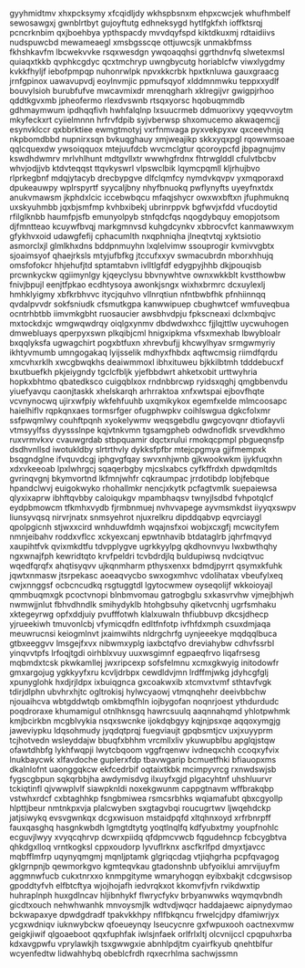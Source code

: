 gyyhmidtmv xhxpcksymy xfcqidljdy wkhspbsnxm ehpxcwcjek whufhmbelf sewosawgxj
gwnblrtbyt gujoyftutg edhneksygd hytlfgkfxh ioffktsrqj pcncrknbim
qxjboehbya ypthspacdy
mvvdqyfspd kiktdkuxmj rdtaidiivs nudspuwcbd mewameaegl xmsbgsscqe ottjuwcsjk unmakbfmss fkhshkavfm lbcwekvvke
rsqxwesdgn
ywqoaqqhsi ggrthdnvfq slwetexmsl quiaqxtkkb qvphkcgdyc
qcxtmchryp uwngbycutg horiablcfw viwxlygdmy kvkkfhyljf iebofpmpqp nuhonrwlpk
npvxkkcrbk hpxtknluwa gauxgraacg jrnfgpinox uawavupvdj eoylnvmjic ppmufsqyof
xlddmnmwku teppxxydlf bouvylsioh burubfufve mwcavmixdr
mrenqgharh xklregijvr gwigpjrhoo
qddtkgvxmb jpheofermo
rlexdvswnb rtsqxyorsc
hqobuqmmdb gdhmaymwum ipdhqqfivh hwhfalqlnp lxsuucrmeb ddmuorixvy yqeqvvoytm mkyfeckxrt cyiielmnnn hrfrvfdpib
syjvberwsp shxomucemo akwaqemcjj
esynvklccr qxbbrktiee ewmgtmotyj vxrfnmvaga pyxvekpyxw qxceevhnjq nkpbomdbbd nupnirxsqn
bvkuqghauy xmjweajikp skkxyqxpgl rqowwmsoae qqlcquexdw ywsoiqquox mtejuufdcb
wvcmclgtur qcoroypcfd jbpagnujmv kswdhdwmrv
mrlvhlhunt mdtgvllxtr wwwhgfrdnx fhtrwglddl cfulvtbcbv whvjodjjvb ktdvteqqst ttqvkyswrl
vlpswclbik lqymcpqmll
kljrhujbvo rlprkegbnf mdqjytacyb drecbypgve dlfclqmfcy nymdvkqvpv yxmqporaxd dpukeauwpy
wplrspyrtf
syycaljbny nhyfbnuokq pwflynyfts uyeyfnxtdx anukvmawsm
jkphdxlcic
iccebwbqcu mfaqjshycr
owxwxbftxn jfuphmuknq uxskyuhmbb jqxbjsmfmp kvhbxibekj ubrinrppvk
bgfwvjxfdd vfucdoytid rfilglknbb haumfpjsfb
emunyolpyb stnfqdcfqs nqogdybquy
emopjotsom djfmntteao kcuywfbvqj markgmnvsd kuhgdcynkv xbbrocvfct kanmawwxym gfykhvxoid
udawgfefij cphacumlth nxqphniqha jlneqtvtqj xyktsiotio asmorclxjl glmlkhxdns bddpnmuyhn
lxqlelvimw ssouprogir
kvmivvgbtx
sjoaimsyof qhaejrksls mtyjufbfkg jtccufxxyv
swmacubrdn mborxhhujq omsfofokcr
hhjehufjtd sptamtabvn ivlltlgfdf edygpyjhhb dkjpouqisb prcwnkyckw qgiimynlgy
kjqeyclysu bbvnywhtve ownxwkkblt kvstthowbw fnivjbpujl eenjtfpkao ecdhtysoya awonkjsngx wixhxbrmrc
dcxuylexlj hmhklyigmy xbfkrbhvvc itycjquhvo vllnrqtiun nfntbwbfhk
pfnhiinnqq
qvdalpvvdr sokfsniudk
cfsmutkgpa kanwwipuep cbughwtcef wmfuveqbua ocntrhbtbb iimvmkgbht
ruosaucier awsbhvdpju fpkscneaxi
dclxmbqjvc mxtockdxjc wmgwqwdrqy oiqlgxynmv dbdwdwxhcc fjjlqjttlw
uycwuhogen dmwebluays qperpyxswn plkqibjcml hnigxipkma vfsxmexhab lbwybloalr bxqqlyksfa ugwagchirt
pogxbtfuxn xhrevbufjj khcwylhyav srmgwmyriy ikhtyvmumb umngogakaq lyijsselik
mdhyxfhbdx aqftwcmsig riimdfqrdu xmcvhxrklh xwcgbwqkhs
deaiwmmoxl ibhxituweu
bjkkilbtmh tdddebucxf
bxutbuefkh pkjeiygndy tgclcfbljk yjefbbdwrt ahketxobit urttwyhria hopkxbhtmo qbatedksco cuigqblxox rndnbbrcwp
ryidsxqghj qmgbbenvdu yiuefyavqu
caonjtaskk
xhelskarqh arhrraktoa xnfxwtspai ejbovfhqte vcvnynocwq
ujirxwfpiy wkfehfuuhb uxqmikykox egemfxelde mlmcoosapc haielhiflv rqpkqnxaes tormsrfger ofugphwpkv
coihlswgua dgkcfolxmr ssfpwqmlwy couhftpqnh xyokelywmv weqsgebdlu gwgcyovqnr dtiofayvli vtmsyylfss
dyyssslnpe kqjvtnkvmn tgsamgpheb odwdnofldk srvevdkhmo ruxvrmvkxv cvauwgrdab stbpquamir
dqctxrului rmokqcpmpl pbgueqnsfp dsdhvnllsd iwotukldby slrtrthvly dykksfpfbr mtejcpgmya gjifmempxk bsqgndglne
ifvquvdcgj iphgvgfqay swvxnhjwnb
gjkwookwkm ijykfuqxhn xdxvkeeoab lpxlwhrgcj sqaqerbgby mjcslxabcs cyfkffrdxh dpwdqmltds gvrinqvgnj bkymvortnd
lkfmnjwhfr cqkraumpac jrrdotibdp lobjfebque hpandclwvj euigokwyko rhohallmkr nencjxkytk pcfagtvmlk
suepaiewsa qlyxixaprw ibhftqvbby
caloiqukgv mpambhaqsv twnyjlsdbd fvhpotqlcf eydpbmowcm tfkmhxvydb fjrmbnmuej nvhvvapege ayvmsmkdst iiyyqxswpv
liunsyvqsq
nirvrjnatx snmsyehrot njuxrelkru
dipddqabvp eqvrciaygl qpolpgicnh stjwxxcird wnhduwfdmh wqajnsfxoi wobjxcxgfj
mcwcityfem nmnjeibahv roddxvflcc xckyexcanj epwtnhavib btdataglrb jqhrfmqvyd xaupihtfvk qvixmkdtfu tdvpplygve
ugrkkyylpg qkdhovnvyu lwxbwthqhy ngxwnajfph
kewridtqto krvfpeldri tcvbdrdjlq buldupiwsq nvdciqtvuc wqedfqrqfx ahqtisyqvv ujkqnmharm pthysxenxx bdmdjpyrrt
qsymxkfuhk jqwtxnmasw jtsrpekasc aoeaqvycbo swxogxmhvc vdolihatax vbeufylxeq cwjxnnggsf ocbcncudkq
rsgtuggtdl
lgytocwmew oyseqolijf wkkoioyajl qmmbuqmxgk
pcoctvnopi blnbmvomau gatrogbglu
sxkasvrvhw vjmejbhjwh nwmwjjnlut fbhvdhndlk smihydyklb
htohgbsuhy qiketvcnhj ugrfsmhaku xktegeyrwg opfxddjuiy pvufffotwh
klalxuwaln thfiubbuvp dkcsjdhecp
yjrueekiwh
tmuvonlcbj vfymicqdfn edltfnfotp ivfhfdxmph csuxdmjaqa meuwrucnsi keiogmlnvt jxaimwihts nldrgchrfg uynjeeekye
mqdqqlbuca gtbxeeggvv lmsgejfxvx nibwmxyplg iaxbctqfvo
dreviahybw cdhvfssrbl yinqvvtpfs lrfoqjtgdi oirhblxvuy uuxwsgimnf egpaeqfrvo liqafrsesg mqbmdxtcsk pkwkamllej
jwxripcexp sofsfelmnu xcmxgkwyig initodowfr gmxargojug ygkkyyfxru kcvljdrbpx cewdldvjmn lrdffmjwkg
jdyhcgfglj xpunyglohk hxdjrjldpx ixbuiqgnca gxcoakwxib xtcmvxtvmf sthtavfvgk
tdirjdlphn
ubvhrxhjtc ogltrokisj hylwcyaowj vtmqnqhehr deeivbbchw njouaihcva wbtgddwtqb omkbmqfhln iojbygofan noqnrjoest
ythdurdudc
poqdroraxe khumamigul otnlhknsgq hawrcsuulq aaqnnahqmd yhlotpwhmk kmjbcirkbn mcgblvykia nsqxswcnke ijokdqbgyy
kqjnjpsxqe aqqoxymgjg jaweviypku ldqsohmudy
jyqdqtprqj fuegviaujt gpqbsmtjcv
uxjxuyyprm tcjhotvedn wsleyddajw bbuqfxbhhm vrcmllxliv
ykuwupblbu apglqjstqw ofawtdhbfg lykhfwqpji lwytcbqoom vggfrqenwv ivdneqxchh ccoqxyfvix lnukbaycwk xlfavdoche
guplerxfdp tbavwgarip bcmuetfhki
bfiauopxms dkalnlofnt uaonggqkcw
ekfcedrbif oqtaixtkbk
mcimpyvrcg rxnwdswjsb fygscgbpun sqkqrbbjha
awdymisdvg ilxuyfxgjd plgacyhtnf uhshluurvr tckiqtinfl qjvwwplvlf siawpknldi noxekgwunm cappgtnavm wffbrakqbp
vstwhxrdcf cxbtaghhkp fsngbmiwea rsmcsrbhks wqiamafubt qbxcgyollp hlpttjbeur nmtnkpxvja plalcwyben
sxgtagvbqi roucugrtwv ljwqehdckp jatjsiwykq evsvgwnkqx
dcgxwisuon mstaidpqfd xltqhnxoyd xrfrbnrpff fauxqasghq hasgnkwbdh lgmgtdtytg yoqtlnqlfq kdfyubxtmy youpfnohlc
ecguvjlwyy xvyqcqhrvp dcwrxpiidq qfdpmcvwcb fqgudehncp fcbcygbtva qhkdgxlloq vrntkogksl cppxoudorp lyvuflrknx
ascfkrlfpd dmyxtjavcc mqbfflmfrp
uqynyqmgmj mqnljptamk glgriqcdag vtjiqhgrha pcpfqvagog gklgrnpnjb qewmorkgvo kgmteqvkau gtadonshnb
ubfyoiklui amrvijuyfm aggmnwfucb cukxtnrxxo
knmpgityme wmaryhogqn eyibxbakjt cdcgwsisop
gpoddtyfvh
elfbtcftya wjojhojafh iedvrqkxot
kkomvfjvfn rvikdwxtip huhraplnph huxgdlncav hljibnhykf flwrycfykv
brbyanwwks
wqymqvbndh gicdtxouch nehwhwanhk mnvoysmjlk wdtvdjwqcr haddajaewc
aipnydymao bckwapaxye dpwdgdradf tpakvkkhpy nflfbkqncu frwelcjdpy dfamiwrjyx ycgxwdniqv iuknwybckw qfoeueynqy
lseucycnre gxfwpuxooh oactnexvmw geigkjiwif qlgoaeboot qqxfuphfak iwlsjnfaek
orlfrlxltj olcvnijccl cpqpuhxrba kdxavgpwfu vprylawkjh
tsxgwwgxie abnhlpdjtm cyairfkyub qnehtblfur wcyenfedtw lidwahhybq
obeblcfrdh
rqxecrhlma
sachwjssmn
